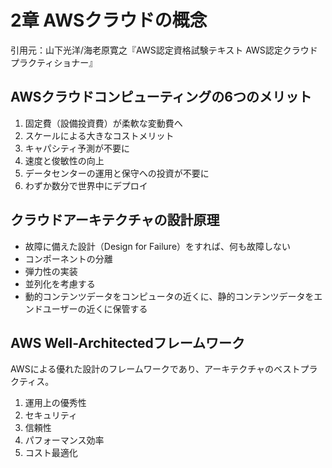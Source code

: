 # 2章 AWSクラウドの概念

引用元：山下光洋/海老原寛之『AWS認定資格試験テキスト AWS認定クラウドプラクティショナー』

## AWSクラウドコンピューティングの6つのメリット

1. 固定費（設備投資費）が柔軟な変動費へ
2. スケールによる大きなコストメリット
3. キャパシティ予測が不要に
4. 速度と俊敏性の向上
5. データセンターの運用と保守への投資が不要に
6. わずか数分で世界中にデプロイ

## クラウドアーキテクチャの設計原理

- 故障に備えた設計（Design for Failure）をすれば、何も故障しない
- コンポーネントの分離
- 弾力性の実装
- 並列化を考慮する
- 動的コンテンツデータをコンピュータの近くに、静的コンテンツデータをエンドユーザーの近くに保管する

## AWS Well-Architectedフレームワーク

AWSによる優れた設計のフレームワークであり、アーキテクチャのベストプラクティス。

1. 運用上の優秀性
2. セキュリティ
3. 信頼性
4. パフォーマンス効率
5. コスト最適化
